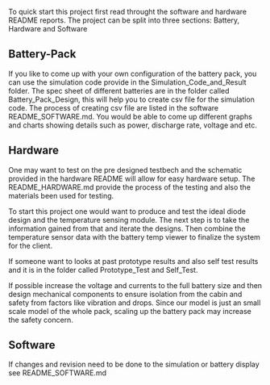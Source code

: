 To quick start this project first read throught the software and hardware README reports. The project can be split into three sections: Battery, Hardware and Software

## Battery-Pack
If you like to come up with your own configuration of the battery pack, you can use the simulation code provide in the Simulation_Code_and_Result folder. The spec sheet of different batteries are in the folder called Battery_Pack_Design, this will help you to create csv file for the simulation code. The process of creating csv file are listed in the software README_SOFTWARE.md. You would be able to come up different graphs and charts showing details such as power, discharge rate, voltage and etc. 

## Hardware 
One may want to test on the pre designed testbech and the schematic provided in the hardware README will allow for easy hardware setup. The README_HARDWARE.md provide the process of the testing and also the materials been used for testing. 

To start this project one would want to produce and test the ideal diode design and the temperature sensing module. The next step is to take the information gained from that and iterate the designs. Then combine the temperature sensor data with the battery temp viewer to finalize the system for the client. 

If someone want to looks at past prototype results and also self test results and it is in the folder called Prototype_Test and Self_Test. 

If possible increase the voltage and currents to the full battery size and then design mechanical components to ensure isolation from the cabin and safety from factors like vibration and drops. Since our model is just an small scale model of the whole pack, scaling up the battery pack may increase the safety concern.

## Software

If changes and revision need to be done to the simulation or battery display see README_SOFTWARE.md
